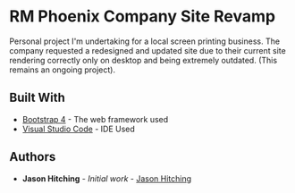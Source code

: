 # RM Phoenix Company Site Revamp

Personal project I'm undertaking for a local screen printing business. The company requested a redesigned and updated site due to their current site rendering correctly only on desktop and being extremely outdated. (This remains an ongoing project).

## Built With

* [Bootstrap 4](https://getbootstrap.com/) - The web framework used
* [Visual Studio Code](https://code.visualstudio.com/) - IDE Used


## Authors

* **Jason Hitching** - *Initial work* - [Jason Hitching](https://github.com/JasonHitching)
